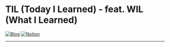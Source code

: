 # TIL (Today I Learned) - feat. WIL (What I Learned)

[![Blog](https://img.shields.io/badge/Blog-geon_km.velog.io-green.svg)](https://velog.io/@geon_km)
[![Notion](https://img.shields.io/badge/Notion-Mugeon.TIL-blue.svg)](https://sable-entree-517.notion.site/57e41b31a810493eac896bc2ad3c7248?v=134d828533e149998276e6b31ad99679&pvs=4)

---